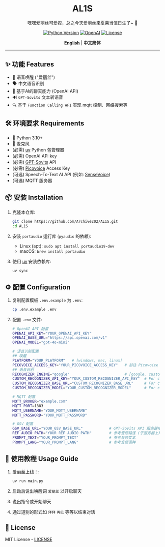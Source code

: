 <div align="center">

# AL1S

嘿嘿爱丽丝可爱捏，总之今天爱丽丝来夏莱当值日生了~  🌸

[![Python Version](https://img.shields.io/badge/python-3.10%2B-blue.svg?style=for-the-badge)](https://www.python.org/downloads/) 
[![OpenAI](https://img.shields.io/badge/OpenAI-API-green.svg?style=for-the-badge)](https://platform.openai.com/) 
[![License](https://img.shields.io/badge/LICENSE-MIT-green.svg?style=for-the-badge)](https://github.com/Archive202/AL1S/blob/main/LICENSE)

[**English**](/README.md) | **中文简体**

</div>

---

## ✨ 功能 Features

- 🎤 语音唤醒 ("爱丽丝")
- 🗣️ 中文语音识别
- 🤖 基于AI的聊天能力 (OpenAI API)
- 🔊 `GPT-Sovits` 文本转语音
- 🔍 基于 `Function Calling API` 实现 mqtt 控制、网络搜索等

## 🛠️ 环境要求 Requirements

- 🐍 Python 3.10+
- 🎤 麦克风
- (必需) [uv](https://github.com/astral-sh/uv) Python 包管理器
- (必需) OpenAI API key
- (必需) [GPT-Sovits](https://github.com/RVC-Boss/GPT-SoVITS) API
- (必需) [Picovoice](https://console.picovoice.ai/) Access Key
- (可选) Speech-To-Text AI API (例如: [SenseVoice](https://github.com/FunAudioLLM/SenseVoice))
- (可选) MQTT 服务器

## 📦 安装 Installation

1. 克隆本仓库:
   ```bash
   git clone https://github.com/Archive202/AL1S.git
   cd AL1S
   ```

2. 安装 `portaudio` 运行库 (`pyaudio` 的依赖):
   - Linux (apt): `sudo apt install portaudio19-dev`
   - macOS: `brew install portaudio`

3. 使用 [uv](https://hellowac.github.io/uv-zh-cn/getting-started/installation/) 安装依赖库:
   ```bash
   uv sync
   ```

## ⚙️ 配置 Configuration

1. 复制配置模板 `.env.example` 为 `.env`:
   ```bash
   cp .env.example .env
   ```

2. 配置 `.env` 文件:
   ```bash
   # OpenAI API 配置
   OPENAI_API_KEY="YOUR_OPENAI_API_KEY"
   OPENAI_BASE_URL="https://api.openai.com/v1"
   OPENAI_MODEL="gpt-4o-mini"

   # 语音识别配置
   ## 唤醒
   PLATFORM="YOUR_PLATFORM"   # [windows, mac, linux]
   PICOVOICE_ACCESS_KEY="YOUR_PICOVOICE_ACCESS_KEY"   # 前往 Picovoice 官网获取
   ## 语音识别
   RECOGNIZER_ENGINE="google"                         # [google, custom]
   CUSTOM_RECOGNIZER_API_KEY="YOUR_CUSTOM_RECOGNIZER_API_KEY"  # For custom
   CUSTOM_RECOGNIZER_BASE_URL="CUSTOM_RECOGNIZER_BASE_URL"     # For custom
   CUSTOM_RECOGNIZER_MODEL="YOUR_CUSTOM_RECOGNIZER_MODEL"      # For custom           

   # MQTT 配置
   MQTT_BROKER="example.com"
   MQTT_PORT=1883
   MQTT_USERNAME="YOUR_MQTT_USERNAME"
   MQTT_PASSWORD="YOUR_MQTT_PASSWORD"

   # GSV 配置
   GSV_BASE_URL="YOUR_GSV_BASE_URL"            # GPT-Sovits API 服务器地址
   REF_AUDIO_PATH="YOUR_REF_AUDIO_PATH"        # 参考音频路径 (于服务器上)
   PROMPT_TEXT="YOUR_PROMPT_TEXT"              # 参考音频文本
   PROMPT_LANG="YOUR_PROMPT_LANG"              # 参考音频语种
   ```

## 🚀 使用教程 Usage Guide

1. 爱丽丝上线！:
   ```bash
   uv run main.py
   ```

2. 启动后说出唤醒词 `爱丽丝` 以开启聊天
3. 说出指令或开始聊天
4. 通过道别的形式如 `拜拜` `再见` 等等以结束对话

## 📝 License

MIT License - [LICENSE](LICENSE)

